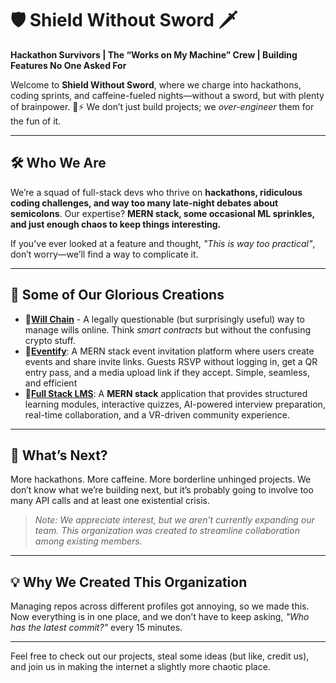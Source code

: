 # 🛡️ Shield Without Sword 🗡

**Hackathon Survivors | The “Works on My Machine” Crew | Building Features No One Asked For**  

Welcome to **Shield Without Sword**, where we charge into hackathons, coding sprints, and caffeine-fueled nights—without a sword, but with plenty of brainpower. 🧠⚡ We don’t just build projects; we *over-engineer* them for the fun of it.  

---

## 🛠️ **Who We Are**  

We’re a squad of full-stack devs who thrive on **hackathons, ridiculous coding challenges, and way too many late-night debates about semicolons**. Our expertise? **MERN stack, some occasional ML sprinkles, and just enough chaos to keep things interesting.**  

If you've ever looked at a feature and thought, *"This is way too practical"*, don’t worry—we’ll find a way to complicate it.  

---

## 📌 **Some of Our Glorious Creations**  

- 📜[**Will Chain**](https://github.com/Shiel-without-sword/Will-Managment-1.0) - A legally questionable (but surprisingly useful) way to manage wills online. Think *smart contracts* but without the confusing crypto stuff.  
- 🎉[**Eventify**](https://github.com/Shield-without-sword/Eventify): A MERN stack event invitation platform where users create events and share invite links. Guests RSVP without logging in, get a QR entry pass, and a media upload link if they accept. Simple, seamless, and efficient
- 🎉[**Full Stack LMS**](https://github.com/Shield-without-sword/LMS): A **MERN stack** application that provides structured learning modules, interactive quizzes, AI-powered interview preparation, real-time collaboration, and a VR-driven community experience.

---

## 🚀 **What’s Next?**  

More hackathons. More caffeine. More borderline unhinged projects. We don’t know what we’re building next, but it’s probably going to involve too many API calls and at least one existential crisis.  
> *Note: We appreciate interest, but we aren’t currently expanding our team. This organization was created to streamline collaboration among existing members.*
---

## 💡 **Why We Created This Organization**  

Managing repos across different profiles got annoying, so we made this. Now everything is in one place, and we don’t have to keep asking, *"Who has the latest commit?"* every 15 minutes.  

---

Feel free to check out our projects, steal some ideas (but like, credit us), and join us in making the internet a slightly more chaotic place.  
